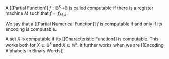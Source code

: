 A [[Partial Function]] $f:\mathbb{B}^{k}\dashrightarrow \mathbb{B}$ is called computable if there is a register machine $M$ such that $f=f_{M,k}$. 

We say that a [[Partial Numerical Function]] $f$ is computable if and only if its encoding is computable.

A set $X$ is computable if its [[Characteristic Function]] is computable. 
This works both for $X\subseteq \mathbb{B}^{k}$ and $X\subseteq \mathbb{N}^{k}$. 
It further works when we are [[Encoding Alphabets in Binary Words]].
